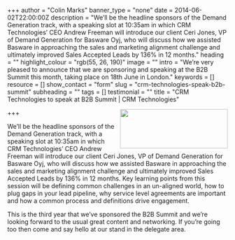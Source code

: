 +++
author = "Colin Marks"
banner_type = "none"
date = 2014-06-02T22:00:00Z
description = "We’ll be the headline sponsors of the Demand Generation track, with a speaking slot at 10:35am in which CRM Technologies’ CEO Andrew Freeman will introduce our client Ceri Jones, VP of Demand Generation for Basware Oyj, who will discuss how we assisted Basware in approaching the sales and marketing alignment challenge and ultimately improved Sales Accepted Leads by 136% in 12 months."
heading = ""
highlight_colour = "rgb(55, 26, 190)"
image = ""
intro = "We’re very pleased to announce that we are sponsoring and speaking at the B2B Summit this month, taking place on 18th June in London."
keywords = []
resource = []
show_contact = "form"
slug = "crm-technologies-speak-b2b-summit"
subheading = ""
tags = []
testimonial = ""
title = "CRM Technologies to speak at B2B Summit | CRM Technologies"

+++
<img style="float: right; margin-top: 0; margin-left: 10px;" src="https://crmtdigital.com/sites/default/files/b2b_summit_logo.png" alt="" width="246" height="90">

We’ll be the headline sponsors of the Demand Generation track, with a speaking slot at 10:35am in which CRM Technologies’ CEO Andrew Freeman will introduce our client Ceri Jones, VP of Demand Generation for Basware Oyj, who will discuss how we assisted Basware in approaching the sales and marketing alignment challenge and ultimately improved Sales Accepted Leads by 136% in 12 months. Key learning points from this session will be defining common challenges in an un-aligned world, how to plug gaps in your lead pipeline, why service level agreements are important and how a common process and definitions drive engagement.

This is the third year that we’ve sponsored the B2B Summit and we’re looking forward to the usual great content and networking. If you’re going too then come and say hello at our stand in the delegate area.